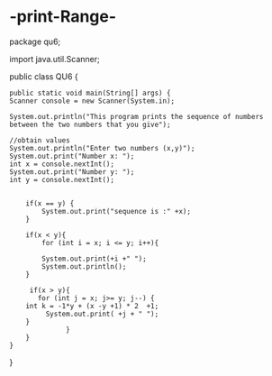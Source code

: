 # -print-Range-
package qu6;



import java.util.Scanner;

public class QU6 {

   
    public static void main(String[] args) {
    Scanner console = new Scanner(System.in);

    System.out.println("This program prints the sequence of numbers between the two numbers that you give");

    //obtain values
    System.out.println("Enter two numbers (x,y)");
    System.out.print("Number x: ");
    int x = console.nextInt();
    System.out.print("Number y: ");
    int y = console.nextInt();     
        
    
        if(x == y) {
            System.out.print("sequence is :" +x);
        }
            
        if(x < y){
            for (int i = x; i <= y; i++){
           
            System.out.print(+i +" ");
            System.out.println();
        }
        
         if(x > y){
           for (int j = x; j>= y; j--) {
        int k = -1*y + (x -y +1) * 2  +1;
             System.out.print( +j + " ");
        }        
                  }
        }
    }
}

